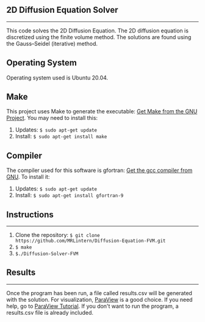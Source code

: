 ## 2D Diffusion Equation Solver
---
This code solves the 2D Diffusion Equation.
The 2D diffusion equation is discretized using
the finite volume method.
The solutions are found using the Gauss–Seidel (iterative) method. 

## Operating System
Operating system used is Ubuntu 20.04.

## Make
This project uses Make to generate the executable: [Get Make from the GNU Project](https://www.gnu.org/software/make/).
You may need to install this: 
1. Updates: `$ sudo apt-get update`
2. Install: `$ sudo apt-get install make`


## Compiler
The compiler used for this software is gfortran: [Get the gcc compiler from GNU](https://gcc.gnu.org/fortran/).
To install it: 
1. Updates: `$ sudo apt-get update`
2. Install: `$ sudo apt-get install gfortran-9`

## Instructions
---
1. Clone the repository: `$ git clone https://github.com/MRLintern/Diffusion-Equation-FVM.git`
2. `$ make`
3. `$./Diffusion-Solver-FVM`

## Results
---
Once the program has been run, a file called results.csv will be generated
with the solution. For visualization, [ParaView](https://www.paraview.org/) is a good choice.
If you need help, go to [ParaView Tutorial](https://www.paraview.org/Wiki/images/b/bc/ParaViewTutorial56.pdf).
If you don't want to run the program, a results.csv file is already included.

